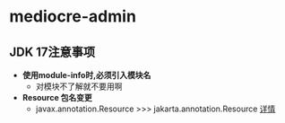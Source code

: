 # mediocre-admin

## JDK 17注意事项
* **使用module-info时,必须引入模块名**
  * 对模块不了解就不要用啊
* **Resource 包名变更** 
  * javax.annotation.Resource >>> jakarta.annotation.Resource [详情](https://jiagoushi.pro/book/export/html/579)
  
